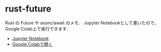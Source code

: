 # rust-future

Rust の Future や async/await のメモ．
Jupyter Notebookとして書いたので，Google Colab上で実行できます．

- [Jupyter Notebook](notebooks/rust-future.ipynb)
- [Google Colabで開く](https://colab.research.google.com/github/gondow/rust-future/blob/main/notebooks/rust-future.ipynb)

